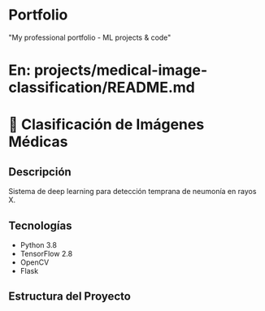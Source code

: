 # Portfolio
 "My professional portfolio - ML projects &amp; code"
# En: projects/medical-image-classification/README.md

# 🏥 Clasificación de Imágenes Médicas

## Descripción
Sistema de deep learning para detección temprana de neumonía en rayos X.

## Tecnologías
- Python 3.8
- TensorFlow 2.8
- OpenCV
- Flask

## Estructura del Proyecto
